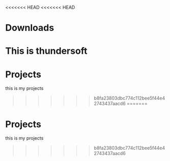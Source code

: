 <<<<<<< HEAD
<<<<<<< HEAD
# Downloads
This is thundersoft
=======
# Projects
this is my projects
>>>>>>> b8fa23803dbc774c112bee5f44e42743437aacd6
=======
# Projects
this is my projects
>>>>>>> b8fa23803dbc774c112bee5f44e42743437aacd6
